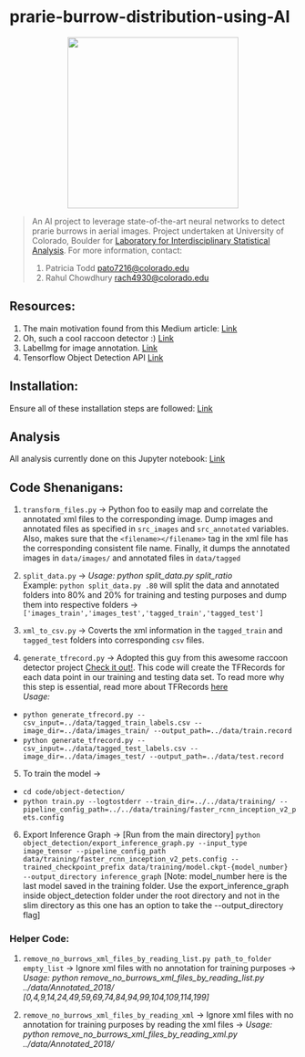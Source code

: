 # prarie-burrow-distribution-using-AI
<p align="center">
<img src="https://github.com/rc1208/prarie-burrow-distribution-using-AI/blob/master/resources/Wikipedia-Black-Tailed_Prairie_Dog.jpg" width="300">
</p>

> An AI project to leverage state-of-the-art neural networks to detect prarie burrows in aerial images. Project undertaken at   University of Colorado, Boulder for [Laboratory for Interdisciplinary Statistical Analysis](https://www.colorado.edu/lab/lisa/). For more information, contact:
> 1. Patricia Todd <pato7216@colorado.edu>
> 2. Rahul Chowdhury <rach4930@colorado.edu>



## Resources:

1. The main motivation found from this Medium article: [Link](https://towardsdatascience.com/creating-your-own-object-detector-ad69dda69c85)
2. Oh, such a cool raccoon detector :) [Link](https://github.com/datitran/raccoon_dataset) 
3. LabelImg for image annotation. [Link](https://github.com/tzutalin/labelImg)
4. Tensorflow Object Detection API [Link](https://github.com/tensorflow/models/tree/master/research/object_detection)


## Installation: 
Ensure all of these installation steps are followed: [Link](https://github.com/tensorflow/models/blob/master/research/object_detection/g3doc/installation.md)

## Analysis
All analysis currently done on this Jupyter notebook:  [Link](https://github.com/rc1208/prarie-burrow-distribution-using-AI/blob/master/object_detection/prarie-burrow-notebook-results.ipynb)



## Code Shenanigans:

1. `transform_files.py` -> Python foo to easily map and correlate the annotated xml files to the corresponding image. Dump images and annotated files as specified in `src_images` and `src_annotated` variables. Also, makes sure that the `<filename></filename>` tag in the xml file has the corresponding consistent file name. Finally, it dumps the annotated images in `data/images/` and annotated files in `data/tagged` 

2. `split_data.py` -> *Usage: python split_data.py split_ratio* <br />
Example: `python split_data.py .80` will split the data and annotated folders into 80% and 20% for training and testing purposes and dump them into respective folders -> `['images_train','images_test','tagged_train','tagged_test']`

3. `xml_to_csv.py` -> Coverts the xml information in the `tagged_train` and `tagged_test` folders into corresponding `csv` files.

4. `generate_tfrecord.py` -> Adopted this guy from this awesome raccoon detector project [Check it out!](https://github.com/datitran/raccoon_dataset). This code will create the TFRecords for each data point in our training and testing data set. To read more why this step is essential, read more about TFRecords [here](https://medium.com/mostly-ai/tensorflow-records-what-they-are-and-how-to-use-them-c46bc4bbb564) <br />
*Usage:*

* `python generate_tfrecord.py --csv_input=../data/tagged_train_labels.csv --image_dir=../data/images_train/ --output_path=../data/train.record`
* `python generate_tfrecord.py --csv_input=../data/tagged_test_labels.csv --image_dir=../data/images_test/ --output_path=../data/test.record`

5. To train the model -> 
* `cd code/object-detection/`
* `python train.py --logtostderr --train_dir=../../data/training/ --pipeline_config_path=../../data/training/faster_rcnn_inception_v2_pets.config`

6. Export Inference Graph -> [Run from the main directory] `python object_detection/export_inference_graph.py --input_type image_tensor --pipeline_config_path data/training/faster_rcnn_inception_v2_pets.config --trained_checkpoint_prefix data/training/model.ckpt-{model_number}  --output_directory inference_graph` [Note: model_number here is the last model saved in the training folder. Use the export_inference_graph inside object_detection folder under the root directory and not in the slim directory as this one has an option to take the --output_directory flag]



### Helper Code:

1. `remove_no_burrows_xml_files_by_reading_list.py path_to_folder empty_list` -> Ignore xml files with no annotation for training purposes -> *Usage: python remove_no_burrows_xml_files_by_reading_list.py ../data/Annotated_2018/ [0,4,9,14,24,49,59,69,74,84,94,99,104,109,114,199]*

2. `remove_no_burrows_xml_files_by_reading_xml` -> Ignore xml files with no annotation for training purposes by reading the xml files -> *Usage: python remove_no_burrows_xml_files_by_reading_xml.py ../data/Annotated_2018/*
